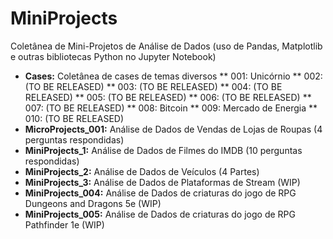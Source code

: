 # MiniProjects

Coletânea de Mini-Projetos de Análise de Dados (uso de Pandas, Matplotlib e outras bibliotecas Python no Jupyter Notebook)

* **Cases:** Coletânea de cases de temas diversos
** 001: Unicórnio
** 002: (TO BE RELEASED)
** 003: (TO BE RELEASED)
** 004: (TO BE RELEASED)
** 005: (TO BE RELEASED)
** 006: (TO BE RELEASED)
** 007: (TO BE RELEASED)
** 008: Bitcoin
** 009: Mercado de Energia
** 010: (TO BE RELEASED)
* **MicroProjects_001:** Análise de Dados de Vendas de Lojas de Roupas (4 perguntas respondidas)
* **MiniProjects_1:** Análise de Dados de Filmes do IMDB (10 perguntas respondidas)
* **MiniProjects_2:** Análise de Dados de Veículos (4 Partes)
* **MiniProjects_3:** Análise de Dados de Plataformas de Stream (WIP)
* **MiniProjects_004:** Análise de Dados de criaturas do jogo de RPG Dungeons and Dragons 5e (WIP)
* **MiniProjects_005:** Análise de Dados de criaturas do jogo de RPG Pathfinder 1e (WIP)
